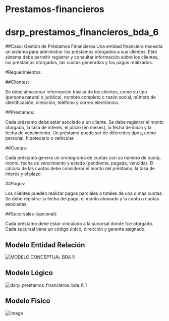 # Prestamos-financieros
# dsrp_prestamos_financieros_bda_6

##Caso: Gestión de Préstamos Financieros
Una entidad financiera necesita un sistema para administrar los préstamos otorgados a sus clientes. Este sistema debe permitir registrar y consultar información sobre los clientes, los préstamos otorgados, las cuotas generadas y los pagos realizados.

#Requerimientos:

##Clientes:

Se debe almacenar información básica de los clientes, como su tipo (persona natural o jurídica), nombre completo o razón social, número de identificación, dirección, teléfono y correo electrónico.

##Préstamos:

Cada préstamo debe estar asociado a un cliente.
Se debe registrar el monto otorgado, la tasa de interés, el plazo (en meses), la fecha de inicio y la fecha de vencimiento.
Un préstamo puede ser de diferentes tipos, como personal, hipotecario o vehicular.

##Cuotas:

Cada préstamo genera un cronograma de cuotas con su número de cuota, monto, fecha de vencimiento y estado (pendiente, pagada, vencida).
El cálculo de las cuotas debe considerar el monto del préstamo, la tasa de interés y el plazo.

##Pagos:

Los clientes pueden realizar pagos parciales o totales de una o más cuotas.
Se debe registrar la fecha del pago, el monto abonado y la cuota o cuotas asociadas.

##Sucursales (opcional):

Cada préstamo debe estar vinculado a la sucursal donde fue otorgado.
Cada sucursal tiene un código único, dirección y gerente asignado.

## Modelo Entidad Relación
![MODELO CONCEPTUAL BDA 5](https://github.com/user-attachments/assets/f4d51269-3d2b-49ee-8a93-589c62586ce3)

## Modelo Lógico
![dsrp_prestamos_financieros_bda_6_1](https://github.com/user-attachments/assets/a5445f8b-83d4-44fe-82b4-d5686ee75cfb)
## Modelo Físico
![image](https://github.com/user-attachments/assets/46c7f5a1-f06e-43bf-acbb-ae3c8308d636)

